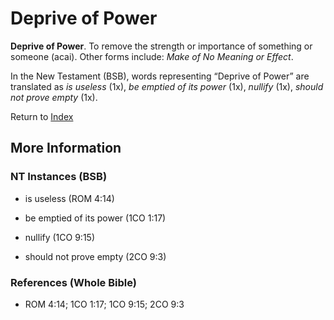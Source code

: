 # Deprive of Power
**Deprive of Power**. 
To remove the strength or importance of something or someone (acai). 
Other forms include: 
*Make of No Meaning or Effect*. 




In the New Testament (BSB), words representing “Deprive of Power” are translated as 
*is useless* (1x), *be emptied of its power* (1x), *nullify* (1x), *should not prove empty* (1x). 


Return to [Index](00-Index.md)

## More Information

### NT Instances (BSB)

* is useless (ROM 4:14)

* be emptied of its power (1CO 1:17)

* nullify (1CO 9:15)

* should not prove empty (2CO 9:3)



### References (Whole Bible)

* ROM 4:14; 1CO 1:17; 1CO 9:15; 2CO 9:3



